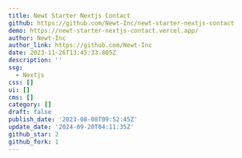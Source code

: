 ```yaml
---
title: Newt Starter Nextjs Contact
github: https://github.com/Newt-Inc/newt-starter-nextjs-contact
demo: https://newt-starter-nextjs-contact.vercel.app/
author: Newt-Inc
author_link: https://github.com/Newt-Inc
date: 2023-11-26T13:45:33.805Z
description: ''
ssg:
  - Nextjs
css: []
ui: []
cms: []
category: []
draft: false
publish_date: '2023-08-08T09:52:45Z'
update_date: '2024-09-20T04:11:35Z'
github_star: 2
github_fork: 1
---
```

